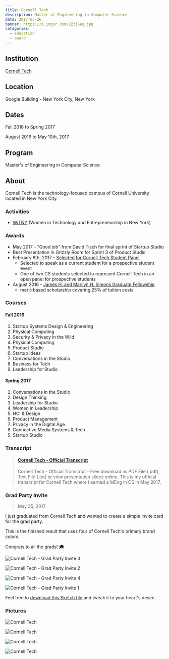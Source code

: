 ```yaml
---
title: Cornell Tech
description: Master of Engineering in Computer Science
date: 2017-05-26
banner: https://i.imgur.com/2Z3jGeg.jpg
categories:
  - education
  - award
---
```


## Institution

[Cornell Tech](https://tech.cornell.edu)

## Location

Google Building - New York City, New York

## Dates

Fall 2016 to Spring 2017

August 2016 to May 10th, 2017

## Program

Master's of Engineering in Computer Science

## About

Cornell Tech is the technology-focused campus of Cornell University located in New York City.

### Activities

- [WiTNY](https://tech.cornell.edu/impact/witny) (Women in Technology and Entrepreneurship in New York)

### Awards

- May 2017 - "Good job" from David Tisch for final sprint of Startup Studio
- Best Presentation in Grizzly Room for Sprint 3 of Product Studio
- February 8th, 2017 - [Selected for Cornell Tech Student Panel](https://tech.cornell.edu/admissions/visit-us)
  - Selected to speak as a current student for a prospective student event
  - One of two CS students selected to represent Cornell Tech in an open panel for prospective students
- August 2016 - [James H. and Marilyn H. Simons Graduate Fellowship](https://news.cornell.edu/stories/2013/02/new-graduate-fellowship-supports-cornell-tech)
  - merit-based scholarship covering 25% of tuition costs

### Courses

#### Fall 2016

1.  Startup Systems Design & Engineering
2.  Physical Computing
3.  Security & Privacy in the Wild
4.  Physical Computing
5.  Product Studio
6.  Startup Ideas
7.  Conversations in the Studio
8.  Business for Tech
9.  Leadership for Studio

#### Spring 2017

1.  Conversations in the Studio
2.  Design Thinking
3.  Leadership for Studio
4.  Women in Leadership
5.  HCI & Design
6.  Product Management
7.  Privacy in the Digital Age
8.  Connective Media Systems & Tech
9.  Startup Studio

### Transcript

<blockquote class="embedly-card"><h4><a href="https://www.scribd.com/document/349468859/Cornell-Tech-Official-Transcript">Cornell Tech - Official Transcript</a></h4><p>Cornell Tech - Official Transcript - Free download as PDF File (.pdf), Text File (.txt) or view presentation slides online. This is my official transcript for Cornell Tech where I earned a MEng in CS in May 2017.</p></blockquote>
<script async src="//cdn.embedly.com/widgets/platform.js" charset="UTF-8"></script>

### Grad Party Invite

> May 25, 2017

I just graduated from Cornell Tech and wanted to create a simple invite card for the grad party.

This is the finished result that uses four of Cornell Tech's primary brand colors.

Congrats to all the grads! 🎓

![Cornell Tech - Grad Party Invite 3](https://i.imgur.com/FpouuFo.png)

![Cornell Tech - Grad Party Invite 2](https://i.imgur.com/nuoFimW.png)

![Cornell Tech - Grad Party Invite 4](https://i.imgur.com/tX39x1r.png)

![Cornell Tech - Grad Party Invite 1](https://i.imgur.com/qIJKAqf.png)

Feel free to [download this Sketch file](https://github.com/fvcproductions/sketch/blob/master/grad-party-invite.sketch) and tweak it to your heart's desire.

### Pictures

![Cornell Tech](https://i2.wp.com/fvcproductions.files.wordpress.com/2016/11/buildboard-1.jpg?w=487&h=365&crop&ssl=1&zoom=2)

![Cornell Tech](https://i1.wp.com/fvcproductions.files.wordpress.com/2016/09/cornell.jpg?w=255&h=170&crop&ssl=1&zoom=2)

![Cornell Tech](https://i1.wp.com/fvcproductions.files.wordpress.com/2016/11/2016-11-29-photo-00000102.jpg?w=255&h=191&crop&ssl=1&zoom=2)

![Cornell Tech](https://i1.wp.com/fvcproductions.files.wordpress.com/2016/11/img_0047.jpg?w=746&h=560&crop&ssl=1&zoom=2)
